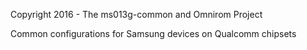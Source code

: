 Copyright 2016 - The ms013g-common and Omnirom Project

Common configurations for Samsung devices on Qualcomm chipsets
